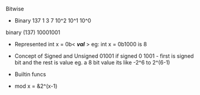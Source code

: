Bitwise
- Binary
137
1       3           7
10^2   10^1         10^0

binary (137)
10001001

- Represented
int x = 0b< ___val___ >
eg: int x = 0b1000 is 8

- Concept of Signed and Unsigned
01001 if signed
0 1001 - first is signed bit and the rest is value
eg. a 8 bit value its like -2^6 to 2^(6-1)

- Builtin funcs


- mod x = &2^(x-1)

